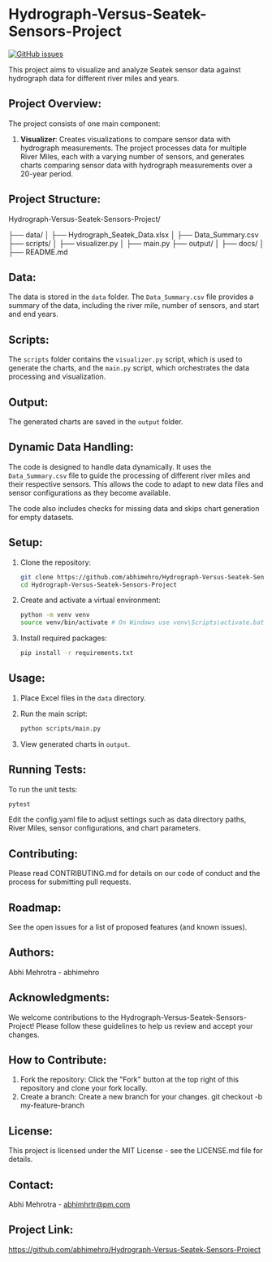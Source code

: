 # Hydrograph-Versus-Seatek-Sensors-Project

[![GitHub issues](https://img.shields.io/github/issues/abhimehro/Hydrograph-Versus-Seatek-Sensors-Project)](https://github.com/abhimehro/Hydrograph-Versus-Seatek-Sensors-Project/issues)

This project aims to visualize and analyze Seatek sensor data against hydrograph data for different river miles and years.

## Project Overview:

The project consists of one main component:

1. **Visualizer**: Creates visualizations to compare sensor data with hydrograph measurements.
   The project processes data for multiple River Miles, each with a varying number of sensors, and generates charts comparing sensor data with hydrograph measurements over a 20-year period.

## Project Structure:

Hydrograph-Versus-Seatek-Sensors-Project/

   ├── data/ │
       ├── Hydrograph_Seatek_Data.xlsx │ 
          ├── Data_Summary.csv 
             ├── scripts/ │ 
                ├── visualizer.py │ 
                   ├── main.py 
                      ├── output/ │ 
                         ├── docs/ │ 
                            ├── README.md

## Data:

The data is stored in the `data` folder. The `Data_Summary.csv` file provides a summary of the data, including the river mile, number of sensors, and start and end years.

## Scripts:

The `scripts` folder contains the `visualizer.py` script, which is used to generate the charts, and the `main.py` script, which orchestrates the data processing and visualization.

## Output:

The generated charts are saved in the `output` folder.

## Dynamic Data Handling:

The code is designed to handle data dynamically. It uses the `Data_Summary.csv` file to guide the processing of different river miles and their respective sensors. This allows the code to adapt to new data files and sensor configurations as they become available.

The code also includes checks for missing data and skips chart generation for empty datasets.

## Setup:

1. Clone the repository:

    ```bash
    git clone https://github.com/abhimehro/Hydrograph-Versus-Seatek-Sensors-Project.git
    cd Hydrograph-Versus-Seatek-Sensors-Project
    ```

2. Create and activate a virtual environment:

    ```bash
    python -m venv venv
    source venv/bin/activate # On Windows use venv\Scripts\activate.bat
    ```

3. Install required packages:

    ```bash
    pip install -r requirements.txt
    ```

## Usage:

1. Place Excel files in the `data` directory.

2. Run the main script:

    ```bash
    python scripts/main.py
    ```

3. View generated charts in `output`.

## Running Tests:

To run the unit tests:

```bash
pytest
```

Edit the config.yaml file to adjust settings such as data directory paths, River Miles, sensor configurations, and chart parameters.
  
## Contributing:

Please read CONTRIBUTING.md for details on our code of conduct and the process for submitting pull requests.  

## Roadmap:

See the open issues for a list of proposed features (and known issues).  

## Authors:

Abhi Mehrotra - abhimehro  

## Acknowledgments:

We welcome contributions to the Hydrograph-Versus-Seatek-Sensors-Project! Please follow these guidelines to help us review and accept your changes. 
 
## How to Contribute:

1. Fork the repository: Click the "Fork" button at the top right of this repository and clone your fork locally.
2. Create a branch: Create a new branch for your changes.
   git checkout -b my-feature-branch
   
## License:

This project is licensed under the MIT License - see the LICENSE.md file for details.  

## Contact:

Abhi Mehrotra - <abhimhrtr@pm.com>  

## Project Link:

https://github.com/abhimehro/Hydrograph-Versus-Seatek-Sensors-Project


